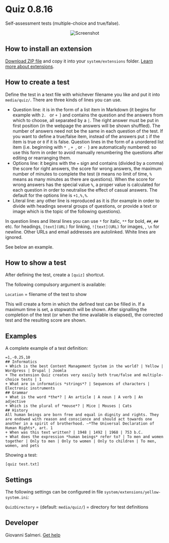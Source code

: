 # Quiz 0.8.16

Self-assessment tests (multiple-choice and true/false).

<p align="center"><img src="quiz-screenshot.png?raw=true" alt="Screenshot"></p>

## How to install an extension

[Download ZIP file](https://github.com/GiovanniSalmeri/yellow-quiz/archive/main.zip) and copy it into your `system/extensions` folder. [Learn more about extensions](https://github.com/annaesvensson/yellow-update).

## How to create a test

Define the test in a text file with whichever filename you like and put it into `media/quiz/`. There are three kinds of lines you can use.

+ Question line: it is in the form of a list item in Markdown (it begins for example with `2. ` or `+ `) and contains the question and the answers from which to choose, all separated by a `|`. The right answer must be put in first position (in the webpage the answers will be shown shuffled). The number of answers need not be the same in each question of the test. If you want to define a true/false item, instead of the answers put `1` if the item is true or `0` if it is false. Question lines in the form of a unordered list item (i.e. beginning with `* `, `+ `, or `- `) are automatically numbered: so use this form in order to avoid manually renumbering the questions after editing or rearranging them.
+ Options line: it begins with the `=` sign and contains (divided by a comma) the score for right answers, the score for wrong answers, the maximum number of minutes to complete the test (`0` means no limit of time, `%` means as many minutes as there are questions). When the score for wrong answers has the special value `%`, a proper value is calculated for each question in order to neutralise the effect of casual answers. The default for the options line is `+1,%,%`.
+ Literal line: any other line is reproduced as it is (for example in order to divide with headings several groups of questions, or provide a text or image which is the topic of the following questions).

In question lines and literal lines you can use `*` for italic, `**` for bold, `##`, `##` etc. for headings, `[text](URL)` for linking, `![text](URL)` for images, , `\n` for newline. Other URLs and email addresses are autolinked. White lines are ignored. 

See below an example.

## How to show a test

After defining the test, create a `[quiz]` shortcut.

The following compulsory argument is available:

`Location` = filename of the test to show  

This will create a form in which the defined test can be filled in. If a maximum time is set, a stopwatch will be shown. After signalling the completion of the test (or when the time available is elapsed), the corrected test and the resulting score are shown.

## Examples

A complete example of a test definition:

```
=1,-0.25,10
## Informatics
+ Which is the best Content Management System in the world? | Yellow | Wordpress | Drupal | Joomla
+ The extension Quiz creates very easily both true/false and multiple-choice tests | 1
+ What are in informatics *strings*? | Sequences of characters | Electronic instruments
## Grammar
+ What is the word *the*? | An article | A noun | A verb | An adjective
+ Which is the plural of *mouse*? | Mice | Mouses | Cats
## History
All human beings are born free and equal in dignity and rights. They are endowed with reason and conscience and should act towards one another in a spirit of brotherhood. —*The Universal Declaration of Human Rights*, art. 1
+ When was this text written? | 1948 | 1492 | 1968 | 753 b.C.
+ What does the expression *human beings* refer to? | To men and women together | Only to men | Only to women | Only to children | To men, women, and pets
```

Showing a test:

    [quiz test.txt]

## Settings

The following settings can be configured in file `system/extensions/yellow-system.ini`:

`QuizDirectory` = (default: `media/quiz/`) = directory for test definitions
  
## Developer

Giovanni Salmeri. [Get help](https://datenstrom.se/yellow/help/)
